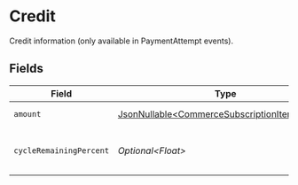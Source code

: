 # Credit

Credit information (only available in PaymentAttempt events).


## Fields

| Field                                                                                                      | Type                                                                                                       | Required                                                                                                   | Description                                                                                                |
| ---------------------------------------------------------------------------------------------------------- | ---------------------------------------------------------------------------------------------------------- | ---------------------------------------------------------------------------------------------------------- | ---------------------------------------------------------------------------------------------------------- |
| `amount`                                                                                                   | [JsonNullable\<CommerceSubscriptionItemAmount>](../../models/components/CommerceSubscriptionItemAmount.md) | :heavy_minus_sign:                                                                                         | Credit amount.                                                                                             |
| `cycleRemainingPercent`                                                                                    | *Optional\<Float>*                                                                                         | :heavy_minus_sign:                                                                                         | Percentage of the billing cycle remaining.                                                                 |